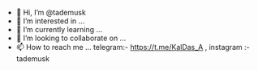 - 👋 Hi, I’m @tademusk
- 👀 I’m interested in ...
- 🌱 I’m currently learning ...
- 💞️ I’m looking to collaborate on ... 
- 📫 How to reach me ... telegram:- https://t.me/KalDas_A , instagram :- tademusk 

<!---
tademusk/tademusk is a ✨ special ✨ repository because its `README.md` (this file) appears on your GitHub profile.
You can click the Preview link to take a look at your changes.
--->
